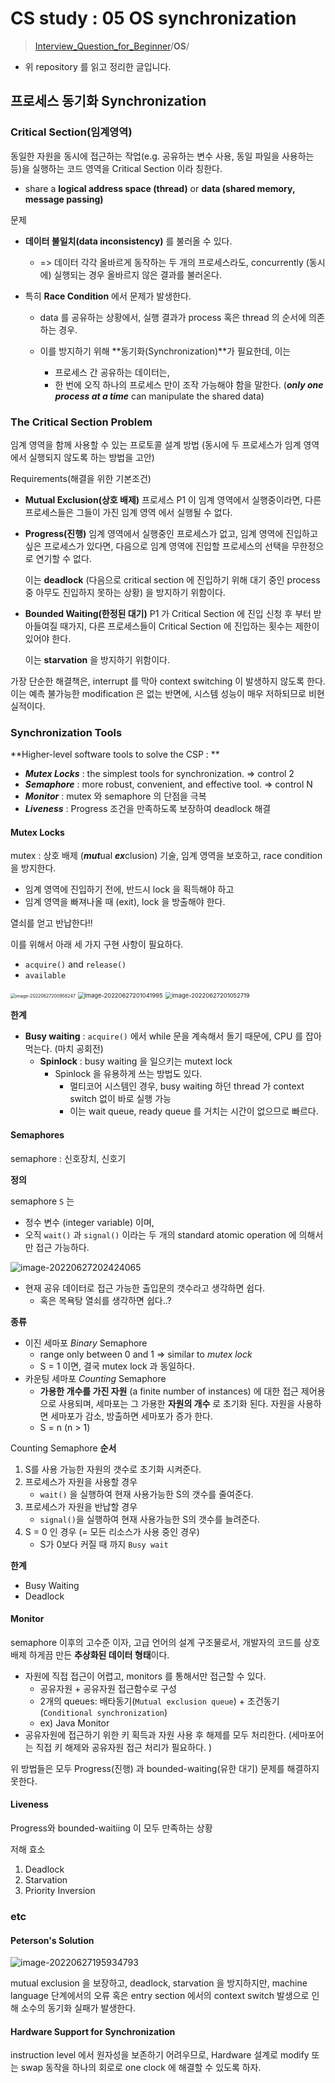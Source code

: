 # CS study : 05 OS synchronization

> [Interview_Question_for_Beginner](https://github.com/JaeYeopHan/Interview_Question_for_Beginner)/**OS**/

- 위 repository 를 읽고 정리한 글입니다.



## 프로세스 동기화 Synchronization 

### Critical Section(임계영역)

동일한 자원을 동시에 접근하는 작업(e.g. 공유하는 변수 사용, 동일 파일을 사용하는 등)을 실행하는 코드 영역을 Critical Section 이라 칭한다.

-  share a **logical address space (thread)** or **data (shared memory, message passing)**



문제 

- **데이터 불일치(data inconsistency)** 를 불러올 수 있다.
  -  => 데이터 각각 올바르게 동작하는 두 개의 프로세스라도, concurrently (동시에) 실행되는 경우 올바르지 않은 결과를 불러온다. 

- 특히 **Race Condition** 에서 문제가 발생한다.  

  - data 를 공유하는 상황에서, 실행 결과가 process 혹은 thread 의 순서에 의존하는 경우.

  - 이를 방지하기 위해 **동기화(Synchronization)**가 필요한데, 이는 

    - 프로세스 간 공유하는 데이터는,
    - 한 번에 오직 하나의 프로세스 만이 조작 가능해야 함을 말한다. (***only one process at a time*** can manipulate the shared data)

    

### The Critical Section Problem 

임계 영역을 함께 사용할 수 있는 프로토콜 설계 방법 (동시에 두 프로세스가 임계 영역에서 실행되지 않도록 하는 방법을 고안)

Requirements(해결을 위한 기본조건)

- **Mutual Exclusion(상호 배제)**
  프로세스 P1 이 임계 영역에서 실행중이라면, 다른 프로세스들은 그들이 가진 임계 영역 에서 실행될 수 없다.

- **Progress(진행)**
  임계 영역에서 실행중인 프로세스가 없고, 임계 영역에 진입하고 싶은 프로세스가 있다면, 다음으로 임계 영역에 진입할 프로세스의 선택을 무한정으로 연기할 수 없다.  

  이는 **deadlock** (다음으로 critical section 에 진입하기 위해 대기 중인 process 중 아무도 진입하지 못하는 상황) 을 방지하기 위함이다. 

- **Bounded Waiting(한정된 대기)**
  P1 가 Critical Section 에 진입 신청 후 부터 받아들여질 때가지, 다른 프로세스들이 Critical Section 에 진입하는 횟수는 제한이 있어야 한다.

  이는 **starvation** 을 방지하기 위함이다. 

가장 단순한 해결책은, interrupt 를 막아 context switching 이 발생하지 않도록 한다. 이는 예측 불가능한 modification 은 없는 반면에, 시스템 성능이 매우 저하되므로 비현실적이다. 



### Synchronization Tools

**Higher-level software tools to solve the CSP : **

- ***Mutex Locks*** : the simplest tools for synchronization. => control 2
- ***Semaphore*** : more robust, convenient, and effective tool. => control N
- ***Monitor*** : mutex 와 semaphore 의 단점을 극복
- ***Liveness*** : Progress 조건을 만족하도록 보장하여 deadlock 해결 



#### Mutex Locks

mutex : 상호 배제 (***mut***ual ***ex***clusion) 기술, 임계 영역을 보호하고, race condition 을 방지한다. 

- 임계 영역에 진입하기 전에, 반드시 lock 을 획득해야 하고
- 임계 영역을 빠져나올 때 (exit), lock 을 방출해야 한다.

열쇠를 얻고 반납한다!!

이를 위해서 아래 세 가지 구현 사항이 필요하다. 

- `acquire()` and `release()`
- `available`

<img src="Synchronization.assets/image-20220627200956247.png" alt="image-20220627200956247" style="zoom:50%;" />   <img src="Synchronization.assets/image-20220627201041995.png" alt="image-20220627201041995" style="zoom:67%;" /> <img src="Synchronization.assets/image-20220627201052719.png" alt="image-20220627201052719" style="zoom:67%;" />

**한계**

- **Busy waiting** : `acquire()` 에서 while 문을 계속해서 돌기 때문에, CPU 를 잡아먹는다. (마치 공회전)
  - **Spinlock** : busy waiting 을 일으키는 mutext lock 
    - Spinlock 을 유용하게 쓰는 방법도 있다. 
      - 멀티코어 시스템인 경우, busy waiting 하던 thread 가 context switch 없이 바로 실행 가능 
      - 이는 wait queue, ready queue 를 거치는 시간이 없으므로 빠르다. 



#### Semaphores

semaphore : 신호장치, 신호기 

**정의**

semaphore `S` 는

- 정수 변수 (integer variable) 이며,
- 오직 `wait()` 과 `signal()` 이라는 두 개의 standard atomic operation 에 의해서만 접근 가능하다.   

![image-20220627202424065](Synchronization.assets/image-20220627202424065.png)

- 현재 공유 데이터로 접근 가능한 출입문의 갯수라고 생각하면 쉽다.
  - 혹은 목욕탕 열쇠를 생각하면 쉽다..?

**종류**

- 이진 세마포 *Binary* Semaphore
  - range only between 0 and 1 => similar to *mutex lock*
  - S = 1 이면, 결국 mutex lock 과 동일하다. 
- 카운팅 세마포 *Counting* Semaphore
  - **가용한 개수를 가진 자원** (a finite number of instances) 에 대한 접근 제어용으로 사용되며, 세마포는 그 가용한 **자원의 개수** 로 초기화 된다. 자원을 사용하면 세마포가 감소, 방출하면 세마포가 증가 한다.
  - S = n (n > 1)

Counting Semaphore **순서** 

1. S를 사용 가능한 자원의 갯수로 초기화 시켜준다.
2. 프로세스가 자원을 사용할 경우
   - `wait()` 을 실행하여 현재 사용가능한 S의 갯수를 줄여준다.
3. 프로세스가 자원을 반납할 경우
   - `signal()`을 실행하여 현재 사용가능한 S의 갯수를 늘려준다.
4. S = 0 인 경우 (= 모든 리소스가 사용 중인 경우)
   - S가 0보다 커질 때 까지 `Busy wait`

**한계**

- Busy Waiting 
- Deadlock



#### Monitor 

semaphore 이후의 고수준  이자, 고급 언어의 설계 구조물로서, 개발자의 코드를 상호배제 하게끔 만든 **추상화된 데이터 형태**이다.

- 자원에 직접 접근이 어렵고, monitors 를 통해서만 접근할 수 있다. 
  - 공유자원 + 공유자원 접근함수로 구성
  - 2개의 queues: 배타동기(`Mutual exclusion queue`) + 조건동기(`Conditional synchronization`)
  - ex) Java Monitor
- 공유자원에 접근하기 위한 키 획득과 자원 사용 후 해제를 모두 처리한다. (세마포어는 직접 키 해제와 공유자원 접근 처리가 필요하다. )



위 방법들은 모두 Progress(진행) 과 bounded-waiting(유한 대기) 문제를 해결하지 못한다. 

#### Liveness

Progress와 bounded-waitiing 이 모두 만족하는 상황

저해 효소 

1. Deadlock
2. Starvation
3. Priority Inversion 



### etc

#### Peterson's Solution

![image-20220627195934793](Synchronization.assets/image-20220627195934793.png)

mutual exclusion 을 보장하고, deadlock, starvation 을 방지하지만, machine language 단계에서의 오류 혹은 entry section 에서의 context switch 발생으로 인해 소수의 동기화 실패가 발생한다.  



#### Hardware Support for Synchronization 

instruction level 에서 원자성을 보존하기 어려우므로, Hardware 설계로 modify 또는 swap 동작을 하나의 회로로 one clock 에 해결할 수 있도록 하자.








